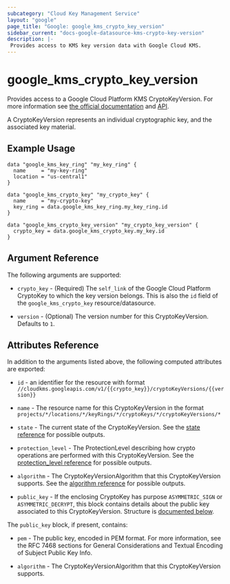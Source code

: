 ```yaml
---
subcategory: "Cloud Key Management Service"
layout: "google"
page_title: "Google: google_kms_crypto_key_version"
sidebar_current: "docs-google-datasource-kms-crypto-key-version"
description: |-
 Provides access to KMS key version data with Google Cloud KMS.
---
```


# google\_kms\_crypto\_key\_version

Provides access to a Google Cloud Platform KMS CryptoKeyVersion. For more information see
[the official documentation](https://cloud.google.com/kms/docs/object-hierarchy#key_version)
and
[API](https://cloud.google.com/kms/docs/reference/rest/v1/projects.locations.keyRings.cryptoKeys.cryptoKeyVersions).

A CryptoKeyVersion represents an individual cryptographic key, and the associated key material.

## Example Usage

```hcl
data "google_kms_key_ring" "my_key_ring" {
  name     = "my-key-ring"
  location = "us-central1"
}

data "google_kms_crypto_key" "my_crypto_key" {
  name     = "my-crypto-key"
  key_ring = data.google_kms_key_ring.my_key_ring.id
}

data "google_kms_crypto_key_version" "my_crypto_key_version" {
  crypto_key = data.google_kms_crypto_key.my_key.id
}
```

## Argument Reference

The following arguments are supported:

* `crypto_key` - (Required) The `self_link` of the Google Cloud Platform CryptoKey to which the key version belongs. This is also the `id` field of the 
`google_kms_crypto_key` resource/datasource.

* `version` - (Optional) The version number for this CryptoKeyVersion. Defaults to `1`.

## Attributes Reference

In addition to the arguments listed above, the following computed attributes are
exported:

* `id` - an identifier for the resource with format `//cloudkms.googleapis.com/v1/{{crypto_key}}/cryptoKeyVersions/{{version}}`

* `name` - The resource name for this CryptoKeyVersion in the format `projects/*/locations/*/keyRings/*/cryptoKeys/*/cryptoKeyVersions/*`

* `state` - The current state of the CryptoKeyVersion. See the [state reference](https://cloud.google.com/kms/docs/reference/rest/v1/projects.locations.keyRings.cryptoKeys.cryptoKeyVersions#CryptoKeyVersion.CryptoKeyVersionState) for possible outputs.

* `protection_level` - The ProtectionLevel describing how crypto operations are performed with this CryptoKeyVersion. See the [protection_level reference](https://cloud.google.com/kms/docs/reference/rest/v1/ProtectionLevel) for possible outputs.

* `algorithm` - The CryptoKeyVersionAlgorithm that this CryptoKeyVersion supports. See the [algorithm reference](https://cloud.google.com/kms/docs/reference/rest/v1/CryptoKeyVersionAlgorithm) for possible outputs.

* `public_key` -  If the enclosing CryptoKey has purpose `ASYMMETRIC_SIGN` or `ASYMMETRIC_DECRYPT`, this block contains details about the public key associated to this CryptoKeyVersion. Structure is [documented below](#nested_public_key).

<a name="nested_public_key"></a>The `public_key` block, if present, contains:

* `pem` - The public key, encoded in PEM format. For more information, see the RFC 7468 sections for General Considerations and Textual Encoding of Subject Public Key Info.

* `algorithm` - The CryptoKeyVersionAlgorithm that this CryptoKeyVersion supports.


